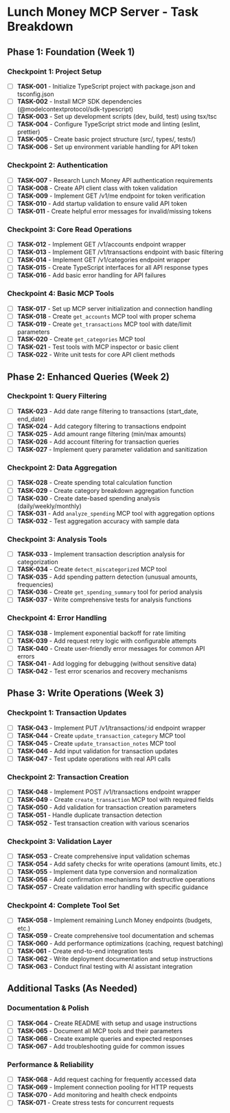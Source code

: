 # Lunch Money MCP Server - Task Breakdown

## Phase 1: Foundation (Week 1)

### Checkpoint 1: Project Setup

- [ ] **TASK-001** - Initialize TypeScript project with package.json and tsconfig.json
- [ ] **TASK-002** - Install MCP SDK dependencies (@modelcontextprotocol/sdk-typescript)
- [ ] **TASK-003** - Set up development scripts (dev, build, test) using tsx/tsc
- [ ] **TASK-004** - Configure TypeScript strict mode and linting (eslint, prettier)
- [ ] **TASK-005** - Create basic project structure (src/, types/, tests/)
- [ ] **TASK-006** - Set up environment variable handling for API token

### Checkpoint 2: Authentication

- [ ] **TASK-007** - Research Lunch Money API authentication requirements
- [ ] **TASK-008** - Create API client class with token validation
- [ ] **TASK-009** - Implement GET /v1/me endpoint for token verification
- [ ] **TASK-010** - Add startup validation to ensure valid API token
- [ ] **TASK-011** - Create helpful error messages for invalid/missing tokens

### Checkpoint 3: Core Read Operations

- [ ] **TASK-012** - Implement GET /v1/accounts endpoint wrapper
- [ ] **TASK-013** - Implement GET /v1/transactions endpoint with basic filtering
- [ ] **TASK-014** - Implement GET /v1/categories endpoint wrapper
- [ ] **TASK-015** - Create TypeScript interfaces for all API response types
- [ ] **TASK-016** - Add basic error handling for API failures

### Checkpoint 4: Basic MCP Tools

- [ ] **TASK-017** - Set up MCP server initialization and connection handling
- [ ] **TASK-018** - Create `get_accounts` MCP tool with proper schema
- [ ] **TASK-019** - Create `get_transactions` MCP tool with date/limit parameters
- [ ] **TASK-020** - Create `get_categories` MCP tool
- [ ] **TASK-021** - Test tools with MCP inspector or basic client
- [ ] **TASK-022** - Write unit tests for core API client methods

## Phase 2: Enhanced Queries (Week 2)

### Checkpoint 1: Query Filtering

- [ ] **TASK-023** - Add date range filtering to transactions (start_date, end_date)
- [ ] **TASK-024** - Add category filtering to transactions endpoint
- [ ] **TASK-025** - Add amount range filtering (min/max amounts)
- [ ] **TASK-026** - Add account filtering for transaction queries
- [ ] **TASK-027** - Implement query parameter validation and sanitization

### Checkpoint 2: Data Aggregation

- [ ] **TASK-028** - Create spending total calculation function
- [ ] **TASK-029** - Create category breakdown aggregation function
- [ ] **TASK-030** - Create date-based spending analysis (daily/weekly/monthly)
- [ ] **TASK-031** - Add `analyze_spending` MCP tool with aggregation options
- [ ] **TASK-032** - Test aggregation accuracy with sample data

### Checkpoint 3: Analysis Tools

- [ ] **TASK-033** - Implement transaction description analysis for categorization
- [ ] **TASK-034** - Create `detect_miscategorized` MCP tool
- [ ] **TASK-035** - Add spending pattern detection (unusual amounts, frequencies)
- [ ] **TASK-036** - Create `get_spending_summary` tool for period analysis
- [ ] **TASK-037** - Write comprehensive tests for analysis functions

### Checkpoint 4: Error Handling

- [ ] **TASK-038** - Implement exponential backoff for rate limiting
- [ ] **TASK-039** - Add request retry logic with configurable attempts
- [ ] **TASK-040** - Create user-friendly error messages for common API errors
- [ ] **TASK-041** - Add logging for debugging (without sensitive data)
- [ ] **TASK-042** - Test error scenarios and recovery mechanisms

## Phase 3: Write Operations (Week 3)

### Checkpoint 1: Transaction Updates

- [ ] **TASK-043** - Implement PUT /v1/transactions/:id endpoint wrapper
- [ ] **TASK-044** - Create `update_transaction_category` MCP tool
- [ ] **TASK-045** - Create `update_transaction_notes` MCP tool
- [ ] **TASK-046** - Add input validation for transaction updates
- [ ] **TASK-047** - Test update operations with real API calls

### Checkpoint 2: Transaction Creation

- [ ] **TASK-048** - Implement POST /v1/transactions endpoint wrapper
- [ ] **TASK-049** - Create `create_transaction` MCP tool with required fields
- [ ] **TASK-050** - Add validation for transaction creation parameters
- [ ] **TASK-051** - Handle duplicate transaction detection
- [ ] **TASK-052** - Test transaction creation with various scenarios

### Checkpoint 3: Validation Layer

- [ ] **TASK-053** - Create comprehensive input validation schemas
- [ ] **TASK-054** - Add safety checks for write operations (amount limits, etc.)
- [ ] **TASK-055** - Implement data type conversion and normalization
- [ ] **TASK-056** - Add confirmation mechanisms for destructive operations
- [ ] **TASK-057** - Create validation error handling with specific guidance

### Checkpoint 4: Complete Tool Set

- [ ] **TASK-058** - Implement remaining Lunch Money endpoints (budgets, etc.)
- [ ] **TASK-059** - Create comprehensive tool documentation and schemas
- [ ] **TASK-060** - Add performance optimizations (caching, request batching)
- [ ] **TASK-061** - Create end-to-end integration tests
- [ ] **TASK-062** - Write deployment documentation and setup instructions
- [ ] **TASK-063** - Conduct final testing with AI assistant integration

## Additional Tasks (As Needed)

### Documentation & Polish

- [ ] **TASK-064** - Create README with setup and usage instructions
- [ ] **TASK-065** - Document all MCP tools and their parameters
- [ ] **TASK-066** - Create example queries and expected responses
- [ ] **TASK-067** - Add troubleshooting guide for common issues

### Performance & Reliability

- [ ] **TASK-068** - Add request caching for frequently accessed data
- [ ] **TASK-069** - Implement connection pooling for HTTP requests
- [ ] **TASK-070** - Add monitoring and health check endpoints
- [ ] **TASK-071** - Create stress tests for concurrent requests
